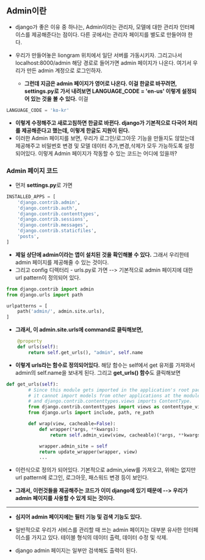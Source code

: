 ## Admin이란
- django가 좋은 이유 중 하나는, Admin이라는 관리자, 모델에 대한 관리자 인터페이스를 제공해준다는 점이다. 다른 곳에서는 관리자 페이지를 별도로 만들어야 한다.

- 우리가 만들어놓은 liongram 위치에서 일단 서버를 가동시키자. 그리고나서 localhost:8000/admin 해당 경로로 들어가면 admin 페이지가 나온다. 여기서 우리가 만든 admin 계정으로 로그인하자.
  - **그런데 지금은 admin 페이지가 영어로 나온다. 이걸 한글로 바꾸려면, settings.py로 가서 내려보면 LANGUAGE_CODE = 'en-us' 이렇게 설정되어 있는 것을 볼 수 있다.** 이걸

```python
LANGUAGE_CODE = 'ko-kr'
```

- **이렇게 수정해주고 새로고침하면 한글로 바뀐다. django가 기본적으로 다국어 처리를 제공해준다고 했는데, 이렇게 한글도 지원이 된다.**
- 이러한 Admin 페이지를 보면, 우리가 로그인/로그아웃 기능을 만들지도 않았는데 제공해주고 비밀번호 변경 및 모델 데이터 추가,변경,삭제가 모두 가능하도록 설정되어있다. 이렇게 Admin 페이지가 작동할 수 
  있는 코드는 어디에 있을까?
  


### Admin 페이지 코드
- 먼저 **settings.py**로 가면 

```python
INSTALLED_APPS = [
    'django.contrib.admin',
    'django.contrib.auth',
    'django.contrib.contenttypes',
    'django.contrib.sessions',
    'django.contrib.messages',
    'django.contrib.staticfiles',
    'posts',
]
```

- **제일 상단에 admin이라는 앱이 설치된 것을 확인해볼 수 있다.** 그래서 우리한테 admin 페이지를 제공해줄 수 있는 것이다.
- 그리고 config 디렉터리 - urls.py로 가면 --> 기본적으로 admin 페이지에 대한 url pattern이 정의되어 있다.

```python
from django.contrib import admin
from django.urls import path

urlpatterns = [
    path('admin/', admin.site.urls),
]
```

- **그래서, 이 admin.site.urls에 command로 클릭해보면,**

```python
    @property
    def urls(self):
        return self.get_urls(), "admin", self.name
```

- **이렇게 urls라는 함수로 정의되어있다.** 해당 함수는 self에서 get 유저를 가져와서 admin의 self.name을 보내게 된다. 그리고 **get_urls() 함수**도 클릭해보면

```python
def get_urls(self):
        # Since this module gets imported in the application's root package,
        # it cannot import models from other applications at the module level,
        # and django.contrib.contenttypes.views imports ContentType.
        from django.contrib.contenttypes import views as contenttype_views
        from django.urls import include, path, re_path

        def wrap(view, cacheable=False):
            def wrapper(*args, **kwargs):
                return self.admin_view(view, cacheable)(*args, **kwargs)

            wrapper.admin_site = self
            return update_wrapper(wrapper, view)
            ...
```

- 이런식으로 정의가 되어있다. 기본적으로 admin_view를 가져오고, 위에는 없지만 url pattern에 로그인, 로그아웃, 패스워드 변경 등이 보인다.


- **그래서, 이런것들을 제공해주는 코드가 이미 django에 있기 때문에 --> 우리가 admin 페이지를 사용할 수 있게 되는 것이다.**


* * *
- **심지어 admin 페이지에는 필터 기능 및 검색 기능도 있다.**

- 일반적으로 우리가 서비스를 관리할 때 쓰는 admin 페이지는 대부분 유사한 인터페이스를 가지고 있다. 테이블 형식의 데이터 출력, 데이터 수정 및 삭제. 
- django admin 페이지는 일부만 검색해도 출력이 된다.
